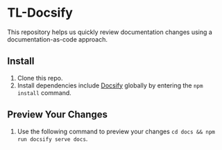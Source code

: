 # TL-Docsify

This repository helps us quickly review documentation changes using a documentation-as-code approach.

## Install

1. Clone this repo.
2. Install dependencies include [Docsify](https://docsify.js.org) globally by entering the `npm install` command.

## Preview Your Changes

1. Use the following command to preview your changes `cd docs && npm run docsify serve docs`.
